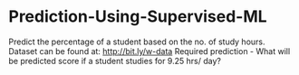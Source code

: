# Prediction-Using-Supervised-ML
Predict the percentage of a student based on the no. of study hours.  Dataset can be found at: http://bit.ly/w-data  Required prediction - What will be predicted score if a student studies for 9.25 hrs/ day?

